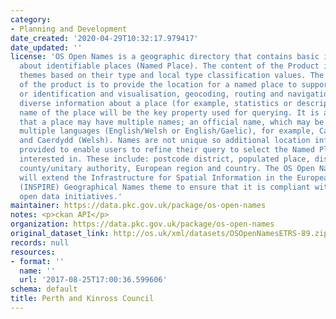 ```yaml
---
category:
- Planning and Development
date_created: '2020-04-29T10:32:17.979417'
date_updated: ''
license: 'OS Open Names is a geographic directory that contains basic information
  about identifiable places (Named Place). The content of the Product is divided into
  themes based on their type and local type classification values. The primary use
  of the product is to provide the location for a named place to support discovery
  or identification and visualisation, geocoding, routing and navigation and linking
  diverse information about a place (for example, statistics or descriptions). The
  name of the place will be the key property used for querying. It is also recognised
  that a place may have multiple names; an official name, which may be defined in
  multiple languages (English/Welsh or English/Gaelic), for example, Cardiff (English)
  and Caerdydd (Welsh). Names are not unique so additional location information is
  provided to enable users to refine their query to select the Named Place they are
  interested in. These include: postcode district, populated place, district/borough,
  county/unitary authority, European region and country. The OS Open Names specification
  will extend the Infrastructure for Spatial Information in the European Community
  (INSPIRE) Geographical Names theme to ensure that it is compliant with European
  open data initiatives.'
maintainer: https://data.pkc.gov.uk/package/os-open-names
notes: <p>ckan API</p>
organization: https://data.pkc.gov.uk/package/os-open-names
original_dataset_link: http://os.uk/xml/datasets/OSOpenNamesETRS-89.zip
records: null
resources:
- format: ''
  name: ''
  url: '2017-08-25T17:00:36.599606'
schema: default
title: Perth and Kinross Council
---
```

